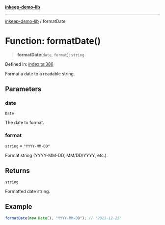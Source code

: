 [**inkeep-demo-lib**](../README.md)

***

[inkeep-demo-lib](../globals.md) / formatDate

# Function: formatDate()

> **formatDate**(`date`, `format`): `string`

Defined in: [index.ts:386](https://github.com/araujota/inkeep-demo-lib/blob/8045ed22acf532ebed8d31418c5f9a18d1adef5d/src/index.ts#L386)

Format a date to a readable string.

## Parameters

### date

`Date`

The date to format.

### format

`string` = `"YYYY-MM-DD"`

Format string (YYYY-MM-DD, MM/DD/YYYY, etc.).

## Returns

`string`

Formatted date string.

## Example

```ts
formatDate(new Date(), "YYYY-MM-DD"); // "2023-12-25"
```
